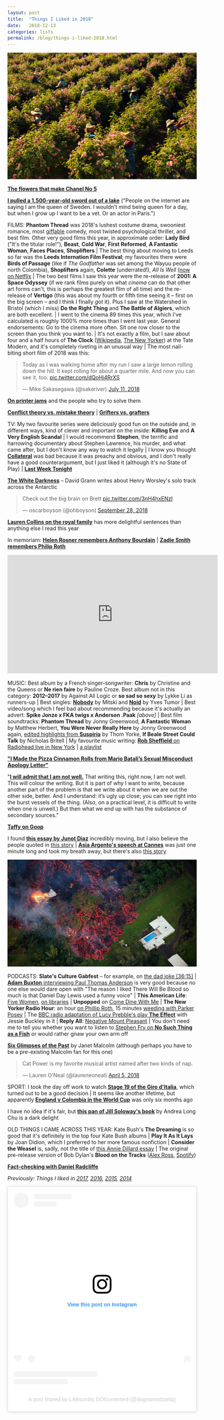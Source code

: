 ```yaml
---
layout: post
title:  "Things I Liked in 2018"
date:   2018-12-13
categories: lists
permalink: /blog/things-i-liked-2018.html
---
```


[![](../assets/img/2018-flowers.jpg)](https://www.newyorker.com/magazine/2018/03/19/fragrant-harvest)

**[The flowers that make Chanel No 5](https://www.newyorker.com/magazine/2018/03/19/fragrant-harvest)**

**[I pulled a 1,500-year-old sword out of a lake](https://www.theguardian.com/lifeandstyle/2018/oct/19/experience-pulled-a-1500-year-old-sword-lake-saga-vanecek)** ("People on the internet are saying I am the queen of Sweden. I wouldn’t mind being queen for a day, but when I grow up I want to be a vet. Or an actor in Paris.")

FILMS: **Phantom Thread** was 2018's lushest costume drama, swooniest romance, most [giffable](https://giphy.com/phantomthread) comedy, most twisted psychological thriller, and best film. Other very good films this year, in approximate order: **Lady Bird** ("It's the titular role!"), **Beast**, **Cold War**, **First Reformed**, **A Fantastic Woman**, **Faces Places**, **Shoplifters** \| The best thing about moving to Leeds so far was the **Leeds Internation Film Festival**; my favourites there were **Birds of Passage** (like if _The Godfather_ was set among the Wayuu people of north Colombia), **Shoplifters** again, **Colette** (underrated!), *All Is Well* ([now on Netflix](https://www.netflix.com/title/81030855) \| The two best films I saw this year were the re-release of **2001: A Space Odyssey** (if we rank films purely on what _cinema_ can do that other art forms can't, this is perhaps the greatest film of all time) and the re-release of **Vertigo** (this was about my fourth or fifth time seeing it – first on the big screen – and I think I finally _got_ it). Plus I saw at the Watershed in Bristol (which I miss) **Do the Right Thing** and **The Battle of Algiers**, which are both excellent. \| I went to the cinema 89 times this year, which I've calculated is roughly 1000% more times than I went last year. General endorsements: Go to the cinema more often. Sit one row closer to the screen than you think you want to. \| It's not exactly a film, but I saw about four and a half hours of **The Clock** ([Wikipedia](https://en.wikipedia.org/wiki/The_Clock_(2010_film)), [The New Yorker](https://www.newyorker.com/magazine/2012/03/12/the-hours-daniel-zalewski)) at the Tate Modern, and it's completely riveting in an unusual way \| The most nail-biting short film of 2018 was this:

<blockquote class="twitter-tweet"><p lang="en" dir="ltr">Today as I was walking home after my run I saw a large lemon rolling down the hill. It kept rolling for about a quarter mile. And now you can see it, too. <a href="https://t.co/dQoHi4RrXS">pic.twitter.com/dQoHi4RrXS</a></p>&mdash; Mike Sakasegawa (@sakeriver) <a href="https://twitter.com/sakeriver/status/1017079423546212352?ref_src=twsrc%5Etfw">July 11, 2018</a></blockquote> <script async src="https://platform.twitter.com/widgets.js" charset="utf-8"></script>

**[On printer jams](https://www.newyorker.com/magazine/2018/02/12/why-paper-jams-persist)** and the people who try to solve them

**[Conflict theory vs. mistake theory](https://slatestarcodex.com/2018/01/24/conflict-vs-mistake/)** \| **[Grifters vs. grafters](https://slate.com/news-and-politics/2018/05/trumps-white-house-can-be-divided-into-grifters-and-grafters.html)**

TV: My two favourite series were deliciously good fun on the outside and, in different ways, kind of clever and important on the inside: **Killing Eve** and **A Very English Scandal** \| I would recommend **Stephen**, the terrific and harrowing documentary about Stephen Lawrence, his murder, and what came after, but I don't know any way to watch it legally \| I know you thought **[Collateral](https://www.netflix.com/title/80185171)** was bad because it was preachy and obvious, and I don't really have a good counterargument, but I just liked it (although it's no State of Play) \| **[Last Week Tonight](https://www.youtube.com/user/LastWeekTonight/videos)**

**[The White Darkness](https://www.newyorker.com/magazine/2018/02/12/the-white-darkness)** – David Grann writes about Henry Worsley's solo track across the Antarctic

<blockquote class="twitter-tweet"><p lang="en" dir="ltr">Check out the big brain on Brett <a href="https://t.co/3nH4hxENzI">pic.twitter.com/3nH4hxENzI</a></p>&mdash; oscarboyson (@ohboyson) <a href="https://twitter.com/ohboyson/status/1045604378370027520?ref_src=twsrc%5Etfw">September 28, 2018</a></blockquote> <script async src="https://platform.twitter.com/widgets.js" charset="utf-8"></script>

**[Lauren Collins on the royal family](https://www.newyorker.com/magazine/2018/05/21/prince-harry-meghan-markle-and-royal-romance)** has more delightful sentences than anything else I read this year

In memoriam: **[Helen Rosner remembers Anthony Bourdain](https://www.newyorker.com/culture/annals-of-gastronomy/anthony-bourdain-and-the-power-of-telling-the-truth)** \| **[Zadie Smith remembers Philip Roth](https://www.newyorker.com/books/page-turner/philip-roth-a-writer-all-the-way-down)**

<iframe width="560" height="315" src="https://www.youtube.com/embed/70P7-pkyP4Q" title="YouTube video player" frameborder="0" allow="accelerometer; autoplay; clipboard-write; encrypted-media; gyroscope; picture-in-picture" allowfullscreen></iframe>

MUSIC: Best album by a French singer-songwriter: **Chris** by Christine and the Queens or **Ne rien faire** by Pauline Croze. Best album not in this category: **2012–2017** by Against All Logic or **so sad so sexy** by Lykke Li as runners-up \| Best singles: **[Nobody](https://www.youtube.com/watch?v=qooWnw5rEcI)** by Mitski and **[Noid](https://www.youtube.com/watch?v=FU65VaNeLeM)** by Yves Tumor \| Best video/song which I feel bad about recommending because it's actually an advert: **Spike Jonze x FKA twigs x Anderson .Paak** _[above]_ \| Best film soundtracks: **Phantom Thread** by Jonny Greenwood, **A Fantastic Woman** by Matthew Herbert, **You Were Never Really Here** by Jonny Greenwood again, [edited highlights from **Suspiria**](https://open.spotify.com/user/mpaldridge/playlist/2be8QoHthCm1GmvoD4Gbtq?si=PMioFUNsQUmBYN-A5Q6tgw) by Thom Yorke, **If Beale Street Could Talk** by Nicholas Britell \| My favourite music writing: [**Rob Sheffield** on Radiohead live in New York](https://www.rollingstone.com/music/music-live-reviews/radiohead-2018-tour-concert-review-699529/) \| [a playlist](https://open.spotify.com/user/mpaldridge/playlist/6OCdfctiqZ1NLPEIGS4ROA?si=N87htMUgSVWmDNrIvztAwA)

**["I Made the Pizza Cinnamon Rolls from Mario Batali’s Sexual Misconduct Apology Letter"](https://everywhereist.com/2018/01/i-made-the-pizza-cinnamon-rolls-from-mario-batalis-sexual-misconduct-apology-letter/)**

"[**I will admit that I am not well.**](https://www.theguardian.com/society/2018/jun/30/nothing-like-broken-leg-mental-health-conversation) That writing this, right now, I am not well. This will colour the writing. But it is part of why I want to write, because another part of the problem is that we write about it when we are out the other side, better. And I understand: it’s ugly up close; you can see right into the burst vessels of the thing. (Also, on a practical level, it is difficult to write when one is unwell.) But then what we end up with has the substance of secondary sources."

**[Taffy on Goop](https://www.nytimes.com/2018/07/25/magazine/big-business-gwyneth-paltrow-wellness.html)**

I found **[this essay by Junot Diaz](https://www.newyorker.com/magazine/2018/04/16/the-silence-the-legacy-of-childhood-trauma)** incredibly moving, but I also believe the people quoted in [this story](https://www.thecut.com/2018/05/author-junot-diaz-accused-of-sexual-misconduct-verbal-abuse.html) \| **[Asia Argento's speech at Cannes](https://www.nbcnews.com/video/actress-asia-argento-claims-she-was-raped-by-harvey-weinstein-at-cannes-during-searing-speech-1238073411539)** was just one minute long and took my breath away, but there's also [this story](https://en.wikipedia.org/wiki/Asia_Argento#Sexual_assault_allegation_against_Argento)

[![](../assets/img/2018-volcano.jpg)](https://www.theguardian.com/world/picture/2018/may/07/in-the-path-of-the-volcano-fountains-of-lava-swallow-hawaii-homes-as-kilauea-erupts)

PODCASTS: **Slate's Culture Gabfest** – for example, on [the dad joke [36:15]](https://slate.com/culture/2018/10/slates-culture-gabfest-on-kidding-uncover-escaping-nxivm-and-dad-jokes.html) \| [**Adam Buxton** interviewing Paul Thomas Anderson](http://adam-buxton.co.uk/podcasts/ep63a-paul-thomas-anderson) is very good because no one else would dare open with "The reason I liked There Will Be Blood so much is that Daniel Day Lewis used a funny voice" \| **This American Life**: [Five Women](https://www.thisamericanlife.org/640/five-women), [on libraries](https://www.thisamericanlife.org/664/the-room-of-requirement) \| **Unpopped** on [Come Dine With Me](https://www.bbc.co.uk/programmes/p06237st) \| **The New Yorker Radio Hour**: an hour [on Phillip Roth](https://www.newyorker.com/podcast/the-new-yorker-radio-hour/philip-roths-american-portraits-and-american-prophecy), 15 minutes [weeding with Parker Posey](https://www.wnycstudios.org/story/weeding-parker-posey) \| The [BBC radio adaptation of Lucy Prebble's play **The Effect**](https://www.bbc.co.uk/programmes/b09pl824) with Jessie Buckley in it \| **Reply All**: [Negative Mount Pleasant](https://www.gimletmedia.com/reply-all/132-negative-mount-pleasant) \| You don't need me to tell you whether you want to listen to [Stephen Fry on **No Such Thing as a Fish**](https://audioboom.com/posts/7096220-episode-244-no-such-thing-as-a-fishman) or would rather gnaw your own arm off

**[Six Glimpses of the Past](https://www.newyorker.com/magazine/2018/10/29/six-glimpses-of-the-past)** by Janet Malcolm (although perhaps you have to be a pre-existing Malcolm fan for this one)

<blockquote class="twitter-tweet"><p lang="en" dir="ltr">Cat Power is my favorite musical artist named after two kinds of nap.</p>&mdash; Lauren O&#39;Neal (@laureneoneal) <a href="https://twitter.com/laureneoneal/status/981695848965816321?ref_src=twsrc%5Etfw">April 5, 2018</a></blockquote> <script async src="https://platform.twitter.com/widgets.js" charset="utf-8"></script>

SPORT: I took the day off work to watch **[Stage 19 of the Giro d'Italia](https://tiz-cycling.racing/videos/giro-ditalia-2018-stage-19-full-stage/)**, which turned out to be a good decision \| It seems like another lifetime, but apparently **[England v Colombia in the World Cup](https://www.youtube.com/watch?v=RbmaLT320hw)** was only six months ago

I have no idea if it's fair, but **[this pan of Jill Soloway's book](https://www.affidavit.art/articles/no-one-wants-it)** by Andrea Long Chu is a dark delight

OLD THINGS I CAME ACROSS THIS YEAR: Kate Bush's **The Dreaming** is so good that it's definitely in the top four Kate Bush albums \| **Play It As It Lays** by Joan Didion, which I preferred to her more famous nonfiction \| **Consider the Weasel** is, sadly, not the title of [this Annie Dillard essay](https://public.wsu.edu/~hughesc/dillard_weasel.htm) \| The original pre-release version of Bob Dylan's **Blood on the Tracks** ([Alex Ross](https://www.newyorker.com/culture/cultural-comment/bob-dylans-masterpiece-is-still-hard-to-find), [Spotify](https://open.spotify.com/user/mpaldridge/playlist/51xIuL7tb2DCoRtb4zaSgw?si=jqUVzMTCShyA8xE0-4j19Q))

**[Fact-checking with Daniel Radcliffe](https://www.newyorker.com/magazine/2018/10/15/daniel-radcliffe-and-the-art-of-the-fact-check)**

_Previously: Things I liked in [2017](http://aldridge.tumblr.com/post/169236362852/things-i-liked-in-2017), [2016](http://aldridge.tumblr.com/post/155370284207/things-i-liked-in-2016), [2015](http://aldridge.tumblr.com/post/154739067697/things-i-liked-in-2015), [2014](http://aldridge.tumblr.com/post/112037214082/things-i-liked-in-2014)_

<blockquote class="instagram-media" data-instgrm-captioned data-instgrm-permalink="https://www.instagram.com/p/BpVf_cOD7of/?utm_source=ig_embed&amp;utm_campaign=loading" data-instgrm-version="14" style=" background:#FFF; border:0; border-radius:3px; box-shadow:0 0 1px 0 rgba(0,0,0,0.5),0 1px 10px 0 rgba(0,0,0,0.15); margin: 1px; max-width:540px; min-width:326px; padding:0; width:99.375%; width:-webkit-calc(100% - 2px); width:calc(100% - 2px);"><div style="padding:16px;"> <a href="https://www.instagram.com/p/BpVf_cOD7of/?utm_source=ig_embed&amp;utm_campaign=loading" style=" background:#FFFFFF; line-height:0; padding:0 0; text-align:center; text-decoration:none; width:100%;" target="_blank"> <div style=" display: flex; flex-direction: row; align-items: center;"> <div style="background-color: #F4F4F4; border-radius: 50%; flex-grow: 0; height: 40px; margin-right: 14px; width: 40px;"></div> <div style="display: flex; flex-direction: column; flex-grow: 1; justify-content: center;"> <div style=" background-color: #F4F4F4; border-radius: 4px; flex-grow: 0; height: 14px; margin-bottom: 6px; width: 100px;"></div> <div style=" background-color: #F4F4F4; border-radius: 4px; flex-grow: 0; height: 14px; width: 60px;"></div></div></div><div style="padding: 19% 0;"></div> <div style="display:block; height:50px; margin:0 auto 12px; width:50px;"><svg width="50px" height="50px" viewBox="0 0 60 60" version="1.1" xmlns="https://www.w3.org/2000/svg" xmlns:xlink="https://www.w3.org/1999/xlink"><g stroke="none" stroke-width="1" fill="none" fill-rule="evenodd"><g transform="translate(-511.000000, -20.000000)" fill="#000000"><g><path d="M556.869,30.41 C554.814,30.41 553.148,32.076 553.148,34.131 C553.148,36.186 554.814,37.852 556.869,37.852 C558.924,37.852 560.59,36.186 560.59,34.131 C560.59,32.076 558.924,30.41 556.869,30.41 M541,60.657 C535.114,60.657 530.342,55.887 530.342,50 C530.342,44.114 535.114,39.342 541,39.342 C546.887,39.342 551.658,44.114 551.658,50 C551.658,55.887 546.887,60.657 541,60.657 M541,33.886 C532.1,33.886 524.886,41.1 524.886,50 C524.886,58.899 532.1,66.113 541,66.113 C549.9,66.113 557.115,58.899 557.115,50 C557.115,41.1 549.9,33.886 541,33.886 M565.378,62.101 C565.244,65.022 564.756,66.606 564.346,67.663 C563.803,69.06 563.154,70.057 562.106,71.106 C561.058,72.155 560.06,72.803 558.662,73.347 C557.607,73.757 556.021,74.244 553.102,74.378 C549.944,74.521 548.997,74.552 541,74.552 C533.003,74.552 532.056,74.521 528.898,74.378 C525.979,74.244 524.393,73.757 523.338,73.347 C521.94,72.803 520.942,72.155 519.894,71.106 C518.846,70.057 518.197,69.06 517.654,67.663 C517.244,66.606 516.755,65.022 516.623,62.101 C516.479,58.943 516.448,57.996 516.448,50 C516.448,42.003 516.479,41.056 516.623,37.899 C516.755,34.978 517.244,33.391 517.654,32.338 C518.197,30.938 518.846,29.942 519.894,28.894 C520.942,27.846 521.94,27.196 523.338,26.654 C524.393,26.244 525.979,25.756 528.898,25.623 C532.057,25.479 533.004,25.448 541,25.448 C548.997,25.448 549.943,25.479 553.102,25.623 C556.021,25.756 557.607,26.244 558.662,26.654 C560.06,27.196 561.058,27.846 562.106,28.894 C563.154,29.942 563.803,30.938 564.346,32.338 C564.756,33.391 565.244,34.978 565.378,37.899 C565.522,41.056 565.552,42.003 565.552,50 C565.552,57.996 565.522,58.943 565.378,62.101 M570.82,37.631 C570.674,34.438 570.167,32.258 569.425,30.349 C568.659,28.377 567.633,26.702 565.965,25.035 C564.297,23.368 562.623,22.342 560.652,21.575 C558.743,20.834 556.562,20.326 553.369,20.18 C550.169,20.033 549.148,20 541,20 C532.853,20 531.831,20.033 528.631,20.18 C525.438,20.326 523.257,20.834 521.349,21.575 C519.376,22.342 517.703,23.368 516.035,25.035 C514.368,26.702 513.342,28.377 512.574,30.349 C511.834,32.258 511.326,34.438 511.181,37.631 C511.035,40.831 511,41.851 511,50 C511,58.147 511.035,59.17 511.181,62.369 C511.326,65.562 511.834,67.743 512.574,69.651 C513.342,71.625 514.368,73.296 516.035,74.965 C517.703,76.634 519.376,77.658 521.349,78.425 C523.257,79.167 525.438,79.673 528.631,79.82 C531.831,79.965 532.853,80.001 541,80.001 C549.148,80.001 550.169,79.965 553.369,79.82 C556.562,79.673 558.743,79.167 560.652,78.425 C562.623,77.658 564.297,76.634 565.965,74.965 C567.633,73.296 568.659,71.625 569.425,69.651 C570.167,67.743 570.674,65.562 570.82,62.369 C570.966,59.17 571,58.147 571,50 C571,41.851 570.966,40.831 570.82,37.631"></path></g></g></g></svg></div><div style="padding-top: 8px;"> <div style=" color:#3897f0; font-family:Arial,sans-serif; font-size:14px; font-style:normal; font-weight:550; line-height:18px;">View this post on Instagram</div></div><div style="padding: 12.5% 0;"></div> <div style="display: flex; flex-direction: row; margin-bottom: 14px; align-items: center;"><div> <div style="background-color: #F4F4F4; border-radius: 50%; height: 12.5px; width: 12.5px; transform: translateX(0px) translateY(7px);"></div> <div style="background-color: #F4F4F4; height: 12.5px; transform: rotate(-45deg) translateX(3px) translateY(1px); width: 12.5px; flex-grow: 0; margin-right: 14px; margin-left: 2px;"></div> <div style="background-color: #F4F4F4; border-radius: 50%; height: 12.5px; width: 12.5px; transform: translateX(9px) translateY(-18px);"></div></div><div style="margin-left: 8px;"> <div style=" background-color: #F4F4F4; border-radius: 50%; flex-grow: 0; height: 20px; width: 20px;"></div> <div style=" width: 0; height: 0; border-top: 2px solid transparent; border-left: 6px solid #f4f4f4; border-bottom: 2px solid transparent; transform: translateX(16px) translateY(-4px) rotate(30deg)"></div></div><div style="margin-left: auto;"> <div style=" width: 0px; border-top: 8px solid #F4F4F4; border-right: 8px solid transparent; transform: translateY(16px);"></div> <div style=" background-color: #F4F4F4; flex-grow: 0; height: 12px; width: 16px; transform: translateY(-4px);"></div> <div style=" width: 0; height: 0; border-top: 8px solid #F4F4F4; border-left: 8px solid transparent; transform: translateY(-4px) translateX(8px);"></div></div></div> <div style="display: flex; flex-direction: column; flex-grow: 1; justify-content: center; margin-bottom: 24px;"> <div style=" background-color: #F4F4F4; border-radius: 4px; flex-grow: 0; height: 14px; margin-bottom: 6px; width: 224px;"></div> <div style=" background-color: #F4F4F4; border-radius: 4px; flex-grow: 0; height: 14px; width: 144px;"></div></div></a><p style=" color:#c9c8cd; font-family:Arial,sans-serif; font-size:14px; line-height:17px; margin-bottom:0; margin-top:8px; overflow:hidden; padding:8px 0 7px; text-align:center; text-overflow:ellipsis; white-space:nowrap;"><a href="https://www.instagram.com/p/BpVf_cOD7of/?utm_source=ig_embed&amp;utm_campaign=loading" style=" color:#c9c8cd; font-family:Arial,sans-serif; font-size:14px; font-style:normal; font-weight:normal; line-height:17px; text-decoration:none;" target="_blank">A post shared by LABsurdity DOGumented (@dognamedstella)</a></p></div></blockquote> <script async src="//www.instagram.com/embed.js"></script>
